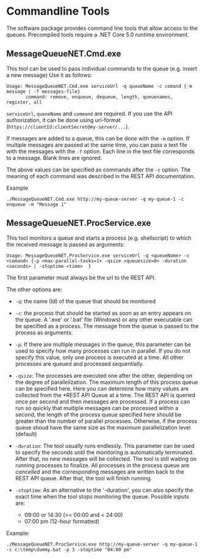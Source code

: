 # Commandline Tools

The software package provides command line tools that allow access to the queues. Precompiled tools require a .NET Core 5.0 runtime environment.

## MessageQueueNET.Cmd.exe

This tool can be used to pass individual commands to the queue (e.g. insert a new message)
Use it as follows:

```
Usage: MessageQueueNET.Cmd.exe serviceUrl -q queueName -c comand {-m message | -f messages-file}
       command: remove, enqueue, dequeue, length, queuenames, register, all
```

`serviceUrl`, `queneName` and `command` are required. If you use the API authorization, it can be done using url-format (`https://clientId:clientSecret@my-server/...`).

If messages are added to a queue, this can be done with the `-m` option. If multiple messages are passed at the same time,
you can pass a text file with the messages with the `-f` option. Each line in the text file corresponds to a message. Blank lines are ignored.

The above values can be specified as commands after the `-c` option. The meaning of each command was described in the REST API documentation.

Example

```
./MessageQueueNET.Cmd.exe http://my-queue-server -q my-queue-1 -c enqueue -m "Message 1"
```

## MessageQueueNET.ProcService.exe

This tool monitors a queue and starts a process (e.g. shellscript) to which the received message is passed as arguments:

```
Usage: MessageQueueNET.ProcService.exe serviceUrl -q <queueName> -c <comand> {-p <max-parallel-tasks=1> -qsize <queuesize=0> -duration <seconds> | -stoptime <time>  }
```

The first parameter must always be the url to the REST API. 

The other options are:

* `-q`:
   the name (Id) of the queue that should be monitored

* `-c`: 
   the process that should be started as soon as an entry appears on the queue. A '.exe' or '.bat' file (Windows) or any other executable can be specified as a process.
   The message from the queue is passed to the process as arguments.

* `-p`: 
   If there are multiple messages in the queue, this parameter can be used to specify how many processes can run in parallel. If you do not specify this value, only one process is executed at a time.
   All other processes are queued and processed sequentially.

* `-qsize`: 
  The processes are executed one after the other, depending on the degree of parallelization. 
  The maximum length of this process queue can be specified here. Here you can determine how many values are collected from the *REST API Queue at a time.
  The REST API is queried once per second and then messages are processed.  If a process can run so quickly that multiple messages can be processed within a second, the length of the 
  process queue specified here should be greater than the number of parallel processes. Otherwise, if the process queue shoud have the same size as the maximum parallelization level (default) 

* `-duration`:
  The tool usually runs endlessly. This parameter can be used to specify the seconds until the monitoring is automatically terminated. After that, no new messages will be collected.
  The tool is still waiting on running processes to finalize. All processes in the process queue are *cancelled* and the corresponding messages are written back to the REST API queue. After that, the tool will finish running.

* `-stoptime`:
   As an alternative to the '-duration', you can also specify the exact time when the tool stops monitoring the queue. Possible inputs are: 

   * 09:00 or 14:30  (>= 00:00 and < 24:00)
   * 07:00 pm  (12-hour formatted)

Example:

```
./MessageQueueNET.ProcService.exe http://my-queue-server -q my-queue-1 -c c:\temp\dummy.bat -p 3 -stoptime "04:00 pm"
```